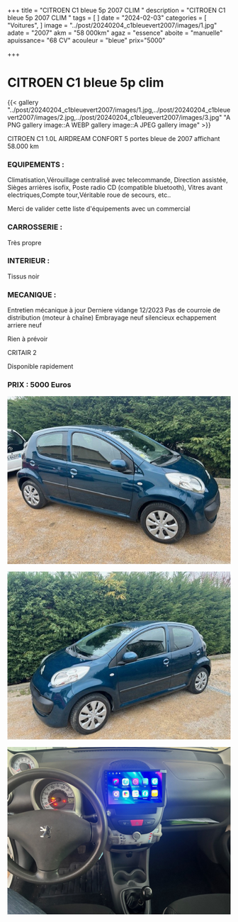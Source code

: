 +++
title = "CITROEN C1 bleue 5p 2007 CLIM  "
description = "CITROEN C1 bleue 5p 2007 CLIM "
tags = [
]
date = "2024-02-03"
categories = [
    "Voitures",
]
image = "../post/20240204_c1bleuevert2007/images/1.jpg"
adate = "2007"
akm = "58 000km"
agaz = "essence"
aboite = "manuelle"
apuissance= "68 CV"
acouleur = "bleue"
prix="5000"

+++

# CITROEN C1 bleue 5p clim

{{< gallery "../post/20240204_c1bleuevert2007/images/1.jpg,../post/20240204_c1bleuevert2007/images/2.jpg,../post/20240204_c1bleuevert2007/images/3.jpg" "A PNG gallery image::A WEBP gallery image::A JPEG gallery image" >}}


CITROEN C1 1.0L AIRDREAM CONFORT  5 portes bleue de 2007 affichant 58.000 km

### EQUIPEMENTS :
Climatisation,Vérouillage centralisé avec telecommande, Direction assistée, Sièges arrières isofix, Poste radio CD (compatible bluetooth), Vitres avant electriques,Compte tour,Véritable roue de secours, etc..

Merci de valider cette liste d'équipements avec un commercial

### CARROSSERIE :
Très propre

### INTERIEUR :
Tissus noir

### MECANIQUE :
Entretien mécanique à jour 
Derniere vidange 12/2023
Pas de courroie de distribution (moteur à chaîne)
Embrayage neuf
silencieux echappement arriere neuf


Rien à prévoir

CRITAIR 2



Disponible rapidement

### PRIX : 5000 Euros


<!-- more -->


![](images/1.jpg)

![](images/2.jpg)

![](images/3.jpg)

